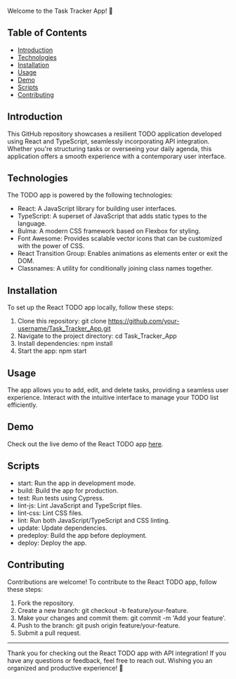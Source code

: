 Welcome to the Task Tracker App! 🚀

## Table of Contents

- [Introduction](#introduction)
- [Technologies](#technologies)
- [Installation](#installation)
- [Usage](#usage)
- [Demo](#demo)
- [Scripts](#scripts)
- [Contributing](#contributing)

## Introduction

This GitHub repository showcases a resilient TODO application developed using React and TypeScript, seamlessly incorporating API integration. Whether you're structuring tasks or overseeing your daily agenda, this application offers a smooth experience with a contemporary user interface.

## Technologies

The TODO app is powered by the following technologies:

- React: A JavaScript library for building user interfaces.
- TypeScript: A superset of JavaScript that adds static types to the language.
- Bulma: A modern CSS framework based on Flexbox for styling.
- Font Awesome: Provides scalable vector icons that can be customized with the power of CSS.
- React Transition Group: Enables animations as elements enter or exit the DOM.
- Classnames: A utility for conditionally joining class names together.

## Installation

To set up the React TODO app locally, follow these steps:

1. Clone this repository: git clone https://github.com/your-username/Task_Tracker_App.git
2. Navigate to the project directory: cd Task_Tracker_App
3. Install dependencies: npm install
4. Start the app: npm start

## Usage

The app allows you to add, edit, and delete tasks, providing a seamless user experience. Interact with the intuitive interface to manage your TODO list efficiently.

## Demo

Check out the live demo of the React TODO app [here](https://panindmytro.github.io/Task_Tracker_App/).

## Scripts

- start: Run the app in development mode.
- build: Build the app for production.
- test: Run tests using Cypress.
- lint-js: Lint JavaScript and TypeScript files.
- lint-css: Lint CSS files.
- lint: Run both JavaScript/TypeScript and CSS linting.
- update: Update dependencies.
- predeploy: Build the app before deployment.
- deploy: Deploy the app.

## Contributing

Contributions are welcome! To contribute to the React TODO app, follow these steps:

1. Fork the repository.
2. Create a new branch: git checkout -b feature/your-feature.
3. Make your changes and commit them: git commit -m 'Add your feature'.
4. Push to the branch: git push origin feature/your-feature.
5. Submit a pull request.

***

Thank you for checking out the React TODO app with API integration! If you have any questions or feedback, feel free to reach out. Wishing you an organized and productive experience! 📅

